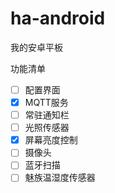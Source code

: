 # ha-android
我的安卓平板

功能清单
- [ ] 配置界面
- [x] MQTT服务
- [ ] 常驻通知栏
- [ ] 光照传感器
- [x] 屏幕亮度控制
- [ ] 摄像头
- [ ] 蓝牙扫描
- [ ] 魅族温湿度传感器